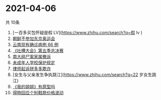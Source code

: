 # 2021-04-06
  共 10条

  <!-- BEGIN -->
  <!-- 最后更新时间:Tue Apr 06 2021 20:15:06 GMT+0000 (Coordinated Universal Time) -->
  1. [一百多买包怀疑是假 LV](https://www.zhihu.com/search?q=假 lv )
1. [朝鲜不参加东京奥运会](https://www.zhihu.com/search?q=东京奥运会)
1. [云南现有确诊病例 66 例](https://www.zhihu.com/search?q=云南疫情)
1. [《吐槽大会》第五季总决赛](https://www.zhihu.com/search?q=吐槽大会)
1. [南大碎尸案家属撤诉](https://www.zhihu.com/search?q=南大碎尸案)
1. [未成年人学校保护规定](https://www.zhihu.com/search?q=未成年人学校保护规定)
1. [律师起诉拼多多欺诈](https://www.zhihu.com/search?q=拼多多)
1. [女生与父亲发生争执跳江](https://www.zhihu.com/search?q=22 岁女生跳江)
1. [《我的姐姐》有原型吗](https://www.zhihu.com/search?q=我的姐姐)
1. [得物回应个别鞋款价格波动](https://www.zhihu.com/search?q=得物)
  <!-- END -->
  